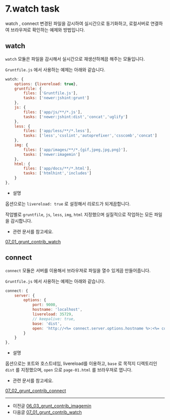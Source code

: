 # 7.watch task

watch , connect 변경된 파일을 감시하여 실시간으로 동기화하고, 로컬서버로 연결하여 브라우져로 확인하는 예제와 방법입니다.



## watch

`watch` 모듈은 파일을 감시해서 실시간으로 재생산하께끔 해주는 모듈입니다.

`Gruntfile.js` 에서 사용하는 예제는 아래와 같습니다.

```javascript
watch: {
    options: {livereload: true},
    gruntfile: {
        files: ['Gruntfile.js'],
        tasks: ['newer:jshint:grunt']
    },
    js: {
        files: ['app/js/**/*.js'],
        tasks: ['newer:jshint:dist','concat','uglify']
    },
    less: {
        files: ['app/less/**/*.less'],
        tasks: ['less','csslint','autoprefixer','csscomb','concat']
    },
    img: {
        files: ['app/images/**/*.{gif,jpeg,jpg,png}'],
        tasks: ['newer:imagemin']
    },
    html: {
        files: ['app/docs/**/*.html'],
        tasks: ['htmlhint','includes']
    }
},
```

* 설명

옵션으로는 `livereload: true` 로 설정해서 리로드가 되게끔합니다.

작업별로 `gruntfile`, `js`, `less`, `img`, `html` 지정했으며 실질적으로 작업하는 모든 파일을 감시합니다.



* 관련 문서를 참고세요.

[07_01_grunt_contrib_watch](07_01_grunt_contrib_watch)




## connect

`connect` 모듈은 서버를 이용해서 브라우져로 파일을 열수 있게끔 만들어줍니다.


`Gruntfile.js` 에서 사용하는 예제는 아래와 같습니다.

```javascript
connect: {
    server: {
        options: {
            port: 9000,
            hostname: 'localhost',
            livereload: 35729,
            // keepalive: true,
            base: 'dist',
            open: 'http://<%= connect.server.options.hostname %>:<%= connect.server.options.port %>/category1/page-01.html'
        }
    }
},
```


* 설명

옵션으로는 포트와 호스트네임, livereload를 이용하고, `base` 로 목적지 디렉토리인 `dist` 를 지정했으며, `open` 으로 `page-01.html` 를 브라우져로 엽니다.



* 관련 문서를 참고세요.

[07_02_grunt_contrib_connect](07_02_grunt_contrib_connect.md)




***

- 이전글 [06_03_grunt_contrib_imagemin](06_03_grunt_contrib_imagemin.md)
- 다음글 [07_01_grunt_contrib_watch](07_01_grunt_contrib_watch.md)


